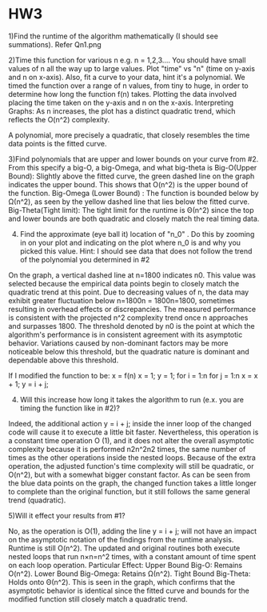 # HW3

1)Find the runtime of the algorithm mathematically (I should see summations). 
   Refer Qn1.png
   
2)Time this function for various n e.g. n = 1,2,3.... You should have small values of n all the way up to large values. Plot "time" vs "n" (time on y-axis and 
  n on x-axis). Also, fit a curve to your data, hint it's a polynomial.
  We timed the function over a range of n values, from tiny to huge, in order to determine how long the function f(n) takes. Plotting the data involved 
  placing the time taken on the y-axis and n on the x-axis.
  Interpreting Graphs:
  As n increases, the plot has a distinct quadratic trend, which reflects the O(n^2) complexity.

  A polynomial, more precisely a quadratic, that closely resembles the time data points is the fitted curve.
  
3)Find polynomials that are upper and lower bounds on your curve from #2. From this specify a big-O, a big-Omega, and what big-theta is 
 Big-O(Upper Bound): Slightly above the fitted curve, the green dashed line on the graph indicates the upper bound. This shows that O(n^2) is the upper bound 
 of the function.
 Big-Omega (Lower Bound) : The function is bounded below by Ω(n^2), as seen by the yellow dashed line that lies below the fitted curve.
 Big-Theta(Tight limit): The tight limit for the runtime is Θ(n^2) since the top and lower bounds are both quadratic and closely match the real timing data.

4) Find the approximate (eye ball it) location of "n_0" . Do this by zooming in on your plot and indicating on the plot where n_0 is and why you picked this value. Hint: I should see data that does not follow the trend of the polynomial you determined in #2

On the graph, a vertical dashed line at n=1800 indicates n0.
This value was selected because the empirical data points begin to closely match the quadratic trend at this point. Due to decreasing values of n, the data may exhibit greater fluctuation below n=1800n = 1800n=1800, sometimes resulting in overhead effects or discrepancies.
The measured performance is consistent with the projected n^2 complexity trend once n approaches and surpasses 1800.
The threshold denoted by n0 is the point at which the algorithm's performance is in consistent agreement with its asymptotic behavior. Variations caused by non-dominant factors may be more noticeable below this threshold, but the quadratic nature is dominant and dependable above this threshold. 

If I modified the function to be:
x = f(n)
   x = 1;
   y = 1;
   for i = 1:n
        for j = 1:n
             x = x + 1;
        y = i + j;

4) Will this increase how long it takes the algorithm to run (e.x. you are timing the function like in #2)?

Indeed, the additional action y = i + j; inside the inner loop of the changed code will cause it to execute a little bit faster. Nevertheless, this operation is a constant time operation O (1), and it does not alter the overall asymptotic complexity because it is performed n2n^2n2 times, the same number of times as the other operations inside the nested loops. Because of the extra operation, the adjusted function's time complexity will still be quadratic, or O(n^2), but with a somewhat bigger constant factor.
As can be seen from the blue data points on the graph, the changed function takes a little longer to complete than the original function, but it still follows the same general trend (quadratic).

5)Will it effect your results from #1?

No, as the operation is O(1), adding the line y = i + j; will not have an impact on the asymptotic notation of the findings from the runtime analysis. Runtime is still O(n^2). The updated and original routines both execute nested loops that run n×n=n^2 times, with a constant amount of time spent on each loop operation.
Particular Effect:
Upper Bound Big-O: Remains O(n^2).
Lower Bound Big-Omega: Retains Ω(n^2).
Tight Bound Big-Theta: Holds onto Θ(n^2).
This is seen in the graph, which confirms that the asymptotic behavior is identical since the fitted curve and bounds for the modified function still closely match a quadratic trend.



   
 




​
  

​
 
